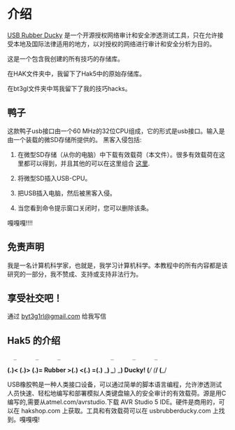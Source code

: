 介绍
============

 [USB Rubber Ducky](https://hakshop.myshopify.com/products/usb-rubber-ducky-deluxe) 是一个开源授权网络审计和安全渗透测试工具，只在允许接受本地及国际法律适用的地方，以对授权的网络进行审计和安全分析为目的。 
 
这是一个包含我创建的所有技巧的存储库。

在HAK文件夹中，我留下了Hak5中的原始存储库。

在bt3gl文件夹中骂我留下了我的技巧hacks。

鸭子
---------

这款鸭子usb接口由一个60 MHz的32位CPU组成，它的形式是usb接口。输入是由一个装载的微SD存储所提供的。
黑客入侵包括:

1) 在微型SD存储（从你的电脑）中下载有效载荷（本文件）。很多有效载荷在这里都可以得到，并且其他的可以在这里组合 [这里](http://ducktoolkit-411.rhcloud.com/Home.jsp).

2) 将微型SD插入USB-CPU。

3) 把USB插入电脑，然后被黑客入侵。

4) 当您看到命令提示窗口关闭时，您可以删除该条。

嘎嘎嘎!!!!


免责声明
----------

我是一名计算机科学家，也就是，我学习计算机科学。本教程中的所有内容都是该研究的一部分，我不赞成、支持或支持非法行为。


享受社交吧！
--------------------

通过 byt3g1rl@gmail.com 给我写信


Hak5 的介绍
--------------------

      _      _      _                _      _      _
   __(.)< __(.)> __(.)=   Rubber   >(.)__ <(.)__ =(.)__
   \___)  \___)  \___)    Ducky!    (___/  (___/  (___/

USB橡胶鸭是一种人类接口设备，可以通过简单的脚本语言编程，允许渗透测试人员快速、轻松地编写和部署模拟人类键盘输入的安全审计的有效载荷。源是用C编写的,需要从atmel.com/avrstudio.下载 AVR Studio 5 IDE。硬件是商用的，可以在 hakshop.com 上获取。工具和有效载荷可以在 usbrubberducky.com 上找到。嘎嘎嘎!
